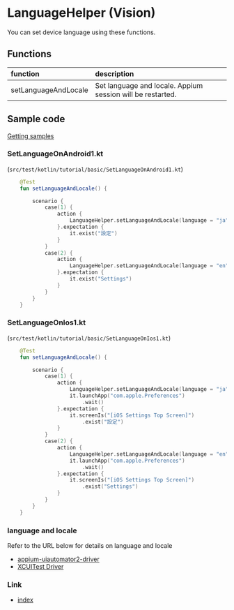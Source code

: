 # LanguageHelper (Vision)

You can set device language using these functions.

## Functions

| function             | description                                                |
|:---------------------|:-----------------------------------------------------------|
| setLanguageAndLocale | Set language and locale. Appium session will be restarted. |

## Sample code

[Getting samples](../../../vision/getting_samples.md)

### SetLanguageOnAndroid1.kt

(`src/test/kotlin/tutorial/basic/SetLanguageOnAndroid1.kt`)

```kotlin
    @Test
    fun setLanguageAndLocale() {

        scenario {
            case(1) {
                action {
                    LanguageHelper.setLanguageAndLocale(language = "ja", locale = "JP")
                }.expectation {
                    it.exist("設定")
                }
            }
            case(2) {
                action {
                    LanguageHelper.setLanguageAndLocale(language = "en", locale = "US")
                }.expectation {
                    it.exist("Settings")
                }
            }
        }
    }
```

### SetLanguageOnIos1.kt

(`src/test/kotlin/tutorial/basic/SetLanguageOnIos1.kt`)

```kotlin
    @Test
    fun setLanguageAndLocale() {

        scenario {
            case(1) {
                action {
                    LanguageHelper.setLanguageAndLocale(language = "ja", locale = "JP")
                    it.launchApp("com.apple.Preferences")
                        .wait()
                }.expectation {
                    it.screenIs("[iOS Settings Top Screen]")
                        .exist("設定")
                }
            }
            case(2) {
                action {
                    LanguageHelper.setLanguageAndLocale(language = "en", locale = "US")
                    it.launchApp("com.apple.Preferences")
                        .wait()
                }.expectation {
                    it.screenIs("[iOS Settings Top Screen]")
                        .exist("Settings")
                }
            }
        }
    }
```

### language and locale

Refer to the URL below for details on language and locale<br>

- [appium-uiautomator2-driver](https://github.com/appium/appium-uiautomator2-driver)<br>
- [XCUITest Driver](https://appium.github.io/appium-xcuitest-driver/4.16/capabilities/)

### Link

- [index](../../../index.md)
